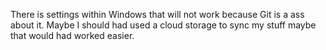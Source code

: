 
There is settings within Windows that will not work because Git is a ass about it. Maybe I should had used a cloud storage to sync my stuff maybe that would had worked easier. 